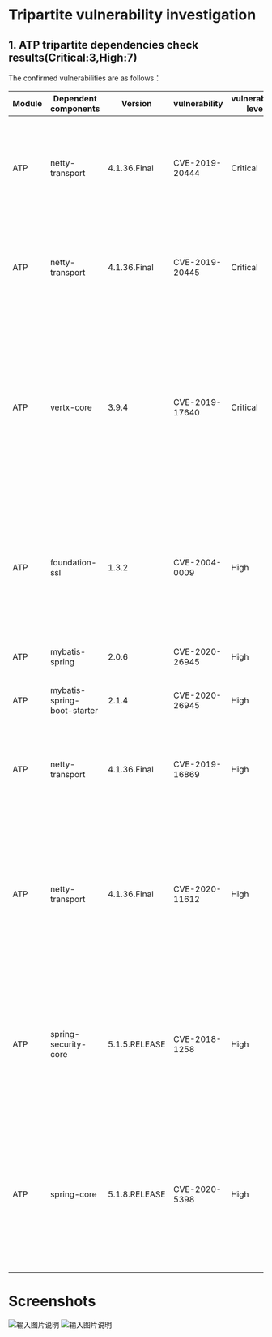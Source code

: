# Tripartite vulnerability investigation

## 1. ATP tripartite dependencies check results(Critical:3,High:7)

The confirmed vulnerabilities are as follows：

| Module      |  Dependent components  |Version| vulnerability|  vulnerability level            |   vulnerability description |  resolved or not |    Description    |
| ---------| --------------------|----------------------|----------------|----------------- |----------------|-----------------|---------------------------------|
|ATP| netty-transport  | 4.1.36.Final | CVE-2019-20444  |  Critical        |HttpObjectDecoder.java in Netty before 4.1.44 allows an HTTP header that lacks a colon, which might be interpreted as a separate header with an incorrect syntax, or might be interpreted as an "invalid fold." | no        | servicecomb 1.3.2 Passively dependent tripartite     |
|ATP| netty-transport  | 4.1.36.Final | CVE-2019-20445  |  Critical        |HttpObjectDecoder.java in Netty before 4.1.44 allows a Content-Length header to be accompanied by a second Content-Length header, or by a Transfer-Encoding header.| no| servicecomb 1.3.2 Passively dependent tripartite     |
|ATP| vertx-core  | 3.9.4 | CVE-2019-17640  |  Critical        |TIn Eclipse Vert.x 3.4.x up to 3.9.4, 4.0.0.milestone1, 4.0.0.milestone2, 4.0.0.milestone3, 4.0.0.milestone4, 4.0.0.milestone5, 4.0.0.Beta1, 4.0.0.Beta2, and 4.0.0.Beta3, StaticHandler doesn't correctly processes back slashes on Windows Operating systems, allowing, escape the webroot folder to the current working directory | no| servicecomb 1.3.2 Passively dependent tripartite     |
|ATP|foundation-ssl  | 1.3.2 | CVE-2004-0009 |  High|	Apache-SSL 1.3.28+1.52 and earlier, with SSLVerifyClient set to 1 or 3 and SSLFakeBasicAuth enabled, allows remote attackers to forge a client certificate by using basic authentication with the "one-line DN" of the target user. | no| servicecomb 1.3.2 Passively dependent tripartite     |
|ATP|mybatis-spring  | 2.0.6 | CVE-2020-26945 |  High|	MyBatis before 3.5.6 mishandles deserialization of object streams. | no| mybatis-spring-boot-starter 2.1.4 Passively dependent tripartite     |
|ATP|mybatis-spring-boot-starter  | 2.1.4 | CVE-2020-26945 |  High|	MyBatis before 3.5.6 mishandles deserialization of object streams. | no| Already the latest version     |
|ATP|netty-transport  | 4.1.36.Final | CVE-2019-16869 |  High|	Netty before 4.1.42.Final mishandles whitespace before the colon in HTTP headers (such as a "Transfer-Encoding : chunked" line), which leads to HTTP request smuggling. | no| servicecomb 1.3.2 Passively dependent tripartite     |
|ATP|netty-transport  | 4.1.36.Final | CVE-2020-11612 |  High|	The ZlibDecoders in Netty 4.1.x before 4.1.46 allow for unbounded memory allocation while decoding a ZlibEncoded byte stream. An attacker could send a large ZlibEncoded byte stream to the Netty server, forcing the server to allocate all of its free memory to a single decoder. | no| servicecomb 1.3.2 Passively dependent tripartite     |
|ATP| spring-security-core  | 5.1.5.RELEASE | CVE-2018-1258 |  High|	Spring Framework version 5.0.5 when used in combination with any versions of Spring Security contains an authorization bypass when using method security. An unauthorized malicious user can gain unauthorized access to methods that should be restricted. | no| spring-security-oauth2-autoconfigure.version 2.2.2.RELEASE Passively dependent tripartite  |
|ATP| spring-core   | 5.1.8.RELEASE | CVE-2020-5398 |  High|  In Spring Framework, versions 5.2.x prior to 5.2.3, versions 5.1.x prior to 5.1.13, and versions 5.0.x prior to 5.0.16, an application is vulnerable to a reflected file download (RFD) attack when it sets a "Content-Disposition" header in the response where the filename attribute is derived from user supplied input. | no| servicecomb 1.3.2 Passively dependent tripartite     |

# Screenshots
![输入图片说明](https://images.gitee.com/uploads/images/2021/0401/102348_d90f75fd_7854857.png "vulnerability1.png")
![输入图片说明](https://images.gitee.com/uploads/images/2021/0401/102402_3144bfcb_7854857.png "vulnerability2.png")

